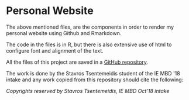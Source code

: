 # Personal Website

The above mentioned files, are the components in order to render my personal website using Github and Rmarkdown.   

The code in the files is in R, but there is also extensive use of html to configure font and alignment of the text.

All the files of this project are saved in a [GitHub repository](https://github.com/stsentemeidis/personal-site).

The work is done by the Stavros Tsentemeidis student of the IE MBD '18 intake and any work copied from this repository should cite the following:

*Copyrights reserved by Stavros Tsentemeidis, IE MBD Oct'18 intake*
